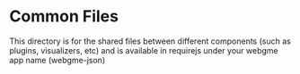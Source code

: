 # Common Files
This directory is for the shared files between different components (such as plugins, visualizers, etc) and is available in requirejs under your webgme app name (webgme-json)

